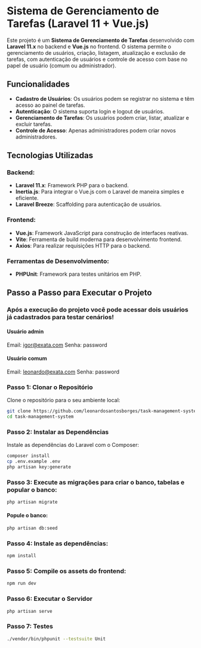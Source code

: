 # Sistema de Gerenciamento de Tarefas (Laravel 11 + Vue.js)

Este projeto é um **Sistema de Gerenciamento de Tarefas** desenvolvido com **Laravel 11.x** no backend e **Vue.js** no frontend. O sistema permite o gerenciamento de usuários, criação, listagem, atualização e exclusão de tarefas, com autenticação de usuários e controle de acesso com base no papel de usuário (comum ou administrador).

## Funcionalidades

- **Cadastro de Usuários**: Os usuários podem se registrar no sistema e têm acesso ao painel de tarefas.
- **Autenticação**: O sistema suporta login e logout de usuários.
- **Gerenciamento de Tarefas**: Os usuários podem criar, listar, atualizar e excluir tarefas.
- **Controle de Acesso**: Apenas administradores podem criar novos administradores.

## Tecnologias Utilizadas

### Backend:
- **Laravel 11.x**: Framework PHP para o backend.
- **Inertia.js**: Para integrar o Vue.js com o Laravel de maneira simples e eficiente.
- **Laravel Breeze**: Scaffolding para autenticação de usuários.
  
### Frontend:
- **Vue.js**: Framework JavaScript para construção de interfaces reativas.
- **Vite**: Ferramenta de build moderna para desenvolvimento frontend.
- **Axios**: Para realizar requisições HTTP para o backend.

### Ferramentas de Desenvolvimento:
- **PHPUnit**: Framework para testes unitários em PHP.

## Passo a Passo para Executar o Projeto

### Após a execução do projeto você pode acessar dois usuários já cadastrados para testar cenários!
#### Usuário admin
Email: igor@exata.com
Senha: password

#### Usuário comum
Email: leonardo@exata.com
Senha: password

### Passo 1: Clonar o Repositório

Clone o repositório para o seu ambiente local:

```bash
git clone https://github.com/leonardosantosborges/task-management-system.git
cd task-management-system
```

### Passo 2: Instalar as Dependências
Instale as dependências do Laravel com o Composer:

```bash
composer install
cp .env.example .env
php artisan key:generate
```

### Passo 3: Execute as migrações para criar o banco, tabelas e popular o banco:
```bash
php artisan migrate
```
#### Popule o banco:
```bash
php artisan db:seed
```

### Passo 4: Instale as dependências:

```bash
npm install
```

### Passo 5: Compile os assets do frontend:

```bash
npm run dev
```

### Passo 6: Executar o Servidor
```bash
php artisan serve
```

### Passo 7: Testes

```bash
./vendor/bin/phpunit --testsuite Unit
```
